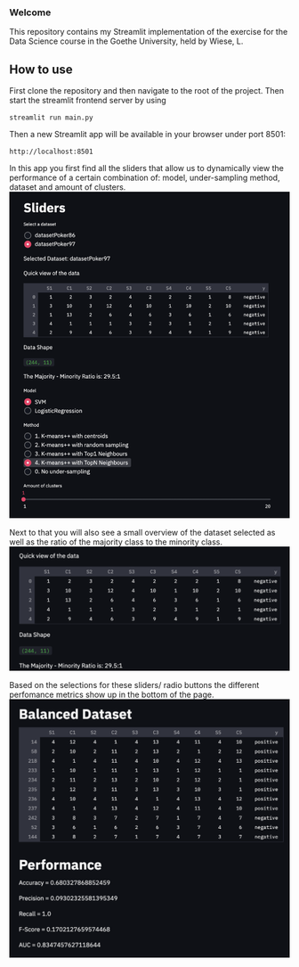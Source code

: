 ### Welcome
This repository contains my Streamlit implementation of the exercise for the Data Science course in the Goethe University, held by Wiese, L.


## How to use
First clone the repository and then navigate to the root of the project. Then start the streamlit frontend server by using
```
streamlit run main.py
```

Then a new Streamlit app will be available in your browser under port 8501:
```
http://localhost:8501
```

In this app you first find all the sliders that allow us to dynamically view the performance of a certain combination of:
model, under-sampling method, dataset and amount of clusters.
![sliders](sliders.png)
 
Next to that you will also see a small overview of the dataset selected as well as the ratio of the majority class to the
minority class.
![dataset](datasetInfo.png)

Based on the selections for these sliders/ radio buttons the different perfomance metrics show up in the bottom of the page.
![performance](performance.png)